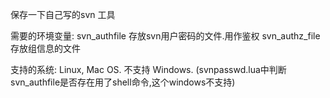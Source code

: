 保存一下自己写的svn 工具

需要的环境变量:
svn_authfile   存放svn用户密码的文件.用作鉴权
svn_authz_file 存放组信息的文件

支持的系统:
Linux, Mac OS. 
不支持 Windows. (svnpasswd.lua中判断svn_authfile是否存在用了shell命令,这个windows不支持)


